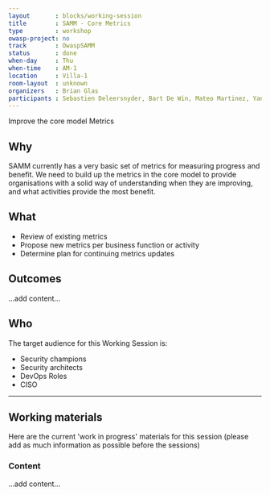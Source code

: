 ```yaml
---
layout       : blocks/working-session
title        : SAMM - Core Metrics
type         : workshop
owasp-project: no
track        : OwaspSAMM
status       : done
when-day     : Thu
when-time    : AM-1
location     : Villa-1
room-layout  : unknown
organizers   : Brian Glas
participants : Sebastien Deleersnyder, Bart De Win, Mateo Martinez, Yan Kravchenko, Viktor Lindstrom
---
```


Improve the core model Metrics

## Why

SAMM currently has a very basic set of metrics for measuring progress and benefit. We need to build up the metrics in the core model to provide organisations with a solid way of understanding when they are improving, and what activities provide the most benefit.

## What

- Review of existing metrics
- Propose new metrics per business function or activity
- Determine plan for continuing metrics updates

## Outcomes

...add content...

## Who

The target audience for this Working Session is:

- Security champions
- Security architects
- DevOps Roles
- CISO

--- 

## Working materials

Here are the current 'work in progress' materials for this session (please add as much information as possible before the sessions)

### Content

...add content...


